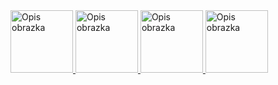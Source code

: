 
<a href="https://github.com/Prime2390/Prime2390/blob/main/Notes/MyNote.md">
    <img src="https://raw.githubusercontent.com/Prime2390/Prime2390/refs/heads/main/Icons/DALL·E%202024-11-11%2021.08.07%20-%20A%20minimalist%20button%20design%20labeled%20'My%20Notes'%20with%20no%20background%2C%20just%20a%20clean%20outline%20or%20soft%20shadows%20around%20the%20text.%20The%20text%20'My%20Notes'%20is%20styled%20.webp" alt="Opis obrazka" style="width:100px;height:100px;">
</a>

<a href="https://github.com/Prime2390/Prime2390/blob/main/Notes/MyNote.md">
    <img src="https://raw.githubusercontent.com/Prime2390/Prime2390/refs/heads/main/Icons/DALL·E%202024-11-11%2021.47.25%20-%20A%20simple%20and%20modern%20'Back%20to%20Top'%20button%20icon.%20It%20is%20circular%20with%20a%20minimalistic%20design%2C%20featuring%20an%20upward%20arrow%20in%20the%20center.%20The%20background%20of%20t.webp" alt="Opis obrazka" style="width:100px;height:100px;">
</a>

<a href="https://github.com/Prime2390/Prime2390/blob/main/Notes/MyNote.md">
    <img src="https://raw.githubusercontent.com/Prime2390/Prime2390/refs/heads/main/Icons/DALL·E%202024-11-11%2021.47.25%20-%20A%20simple%20and%20modern%20'Back%20to%20Top'%20button%20icon.%20It%20is%20circular%20with%20a%20minimalistic%20design%2C%20featuring%20an%20upward%20arrow%20in%20the%20center.%20The%20background%20of%20t.webp" alt="Opis obrazka" style="width:100px;height:100px;">
</a>

<a href="https://github.com/Prime2390/Prime2390/blob/main/Notes/MyNote.md">
    <img src="https://raw.githubusercontent.com/Prime2390/Prime2390/refs/heads/main/Icons/DALL·E%202024-11-11%2021.47.25%20-%20A%20simple%20and%20modern%20'Back%20to%20Top'%20button%20icon.%20It%20is%20circular%20with%20a%20minimalistic%20design%2C%20featuring%20an%20upward%20arrow%20in%20the%20center.%20The%20background%20of%20t.webp" alt="Opis obrazka" style="width:100px;height:100px;">
</a>
